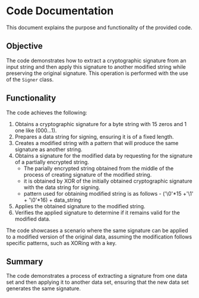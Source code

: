 # Code Documentation

This document explains the purpose and functionality of the provided code.

## Objective

The code demonstrates how to extract a cryptographic signature from an input string and then apply this signature to another modified string while preserving the original signature. This operation is performed with the use of the `Signer` class.

## Functionality

The code achieves the following:

1. Obtains a cryptographic signature for a byte string with 15 zeros and 1 one like (000...1).
2. Prepares a data string for signing, ensuring it is of a fixed length.
3. Creates a modified string with a pattern that will produce the same signature as another string.
4. Obtains a signature for the modified data by requesting for the signature of a partially encrypted string. 
    - The parially encrypted string obtained from the middle of the process of creating signature of the modified string.
    - it is obtained by XOR of the initially obtained cryptographic signature with the data string for signing.
    - pattern used for obtaining modified string is as follows - ('\0'*15 +'\1' + '\0'*16) + data_string
5. Applies the obtained signature to the modified string.
6. Verifies the applied signature to determine if it remains valid for the modified data.

The code showcases a scenario where the same signature can be applied to a modified version of the original data, assuming the modification follows specific patterns, such as XORing with a key.

## Summary

The code demonstrates a process of extracting a signature from one data set and then applying it to another data set, ensuring that the new data set generates the same signature.

